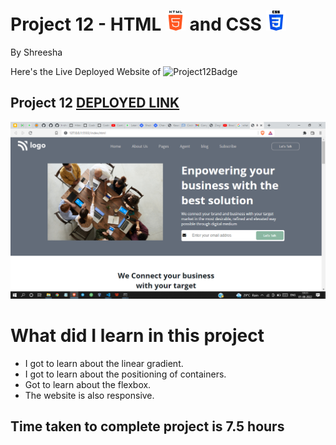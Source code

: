 # Project 12 - HTML ![HTML](./readmeImages/html-5Img.png) and CSS ![CSS](./readmeImages/css-3Img.png)

By Shreesha

Here's the Live Deployed Website of ![Project12Badge](https://img.shields.io/badge/Project-12-orange)

## Project 12  [DEPLOYED LINK](https://project12-business-landing-page.netlify.app/)

![websiteSnap](./readmeImages/websiteSnap.png)

# What did I learn in this project


- I got to learn about the linear gradient.
- I got to learn about the positioning of containers. 
- Got to learn about the flexbox.
- The website is also responsive.


## Time taken to complete project is 7.5 hours
